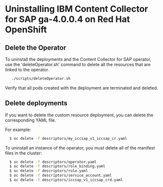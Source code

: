 # Uninstalling IBM Content Collector for SAP ga-4.0.0.4 on Red Hat OpenShift

## Delete the Operator

To uninstall the deployments and the Content Collector for SAP operator, use the 'deleteOperator.sh' command to delete all the resources that are linked to the operator.

```bash
   ./scripts/deleteOperator.sh
```

Verify that all pods created with the deployment are terminated and deleted.

## Delete deployments

If you want to delete the custom resource deployment, you can delete the corresponding YAML file.

For example:
```bash
  $ oc delete -f descriptors/my_iccsap_v1_iccsap_cr.yaml
```

To uninstall an instance of the operator, you must delete all of the manifest files in the cluster:

```bash
  $ oc delete -f descriptors/operator.yaml
  $ oc delete -f descriptors/role_binding.yaml
  $ oc delete -f descriptors/role.yaml
  $ oc delete -f descriptors/service_account.yaml
  $ oc delete -f descriptors/iccsap_v1_iccsap_crd.yaml
```


